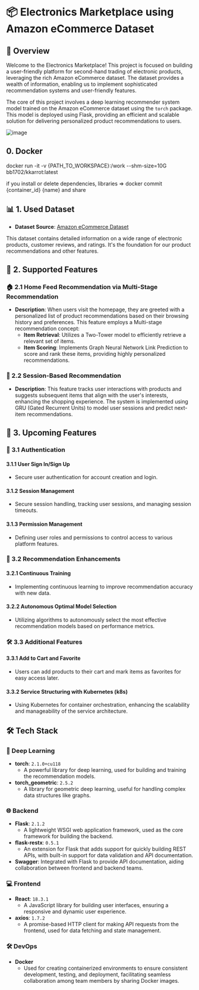 # 📦 Electronics Marketplace using Amazon eCommerce Dataset

## 🌟 Overview

Welcome to the Electronics Marketplace! This project is focused on building a user-friendly platform for second-hand trading of electronic products, leveraging the rich Amazon eCommerce dataset. The dataset provides a wealth of information, enabling us to implement sophisticated recommendation systems and user-friendly features.

The core of this project involves a deep learning recommender system model trained on the Amazon eCommerce dataset using the `torch` package. This model is deployed using Flask, providing an efficient and scalable solution for delivering personalized product recommendations to users.

![image](https://github.com/user-attachments/assets/2d642538-4ad3-4c2c-9360-5f983fd6b0bd)


## 0. Docker
docker run -it -v {PATH_TO_WORKSPACE}:/work --shm-size=10G  bb1702/kkarrot:latest

if you install or delete dependencies, libraries => docker commit {container_id} {name} and share 


## 📊 1. Used Dataset

- **Dataset Source**: [Amazon eCommerce Dataset](https://amazon-reviews-2023.github.io/)

This dataset contains detailed information on a wide range of electronic products, customer reviews, and ratings. It's the foundation for our product recommendations and other features.

## 🚀 2. Supported Features

### 🏠 2.1 Home Feed Recommendation via Multi-Stage Recommendation
- **Description**: When users visit the homepage, they are greeted with a personalized list of product recommendations based on their browsing history and preferences. This feature employs a Multi-stage recommendation concept:
  - **Item Retrieval**: Utilizes a Two-Tower model to efficiently retrieve a relevant set of items.
  - **Item Scoring**: Implements Graph Neural Network Link Prediction to score and rank these items, providing highly personalized recommendations.

### 🔄 2.2 Session-Based Recommendation
- **Description**: This feature tracks user interactions with products and suggests subsequent items that align with the user's interests, enhancing the shopping experience. The system is implemented using GRU (Gated Recurrent Units) to model user sessions and predict next-item recommendations.

## 🔧 3. Upcoming Features

### 🔐 3.1 Authentication
#### 3.1.1 User Sign In/Sign Up
- Secure user authentication for account creation and login.

#### 3.1.2 Session Management
- Secure session handling, tracking user sessions, and managing session timeouts.

#### 3.1.3 Permission Management
- Defining user roles and permissions to control access to various platform features.

### 🧠 3.2 Recommendation Enhancements
#### 3.2.1 Continuous Training
- Implementing continuous learning to improve recommendation accuracy with new data.

#### 3.2.2 Autonomous Optimal Model Selection
- Utilizing algorithms to autonomously select the most effective recommendation models based on performance metrics.

### 🛠️ 3.3 Additional Features
#### 3.3.1 Add to Cart and Favorite
- Users can add products to their cart and mark items as favorites for easy access later.

#### 3.3.2 Service Structuring with Kubernetes (k8s)
- Using Kubernetes for container orchestration, enhancing the scalability and manageability of the service architecture.

## 🛠️ Tech Stack

### 🤖 Deep Learning
- **torch**: `2.1.0+cu118` 
  - A powerful library for deep learning, used for building and training the recommendation models.
- **torch_geometric**: `2.5.2`
  - A library for geometric deep learning, useful for handling complex data structures like graphs.

### 🌐 Backend
- **Flask**: `2.1.2`
  - A lightweight WSGI web application framework, used as the core framework for building the backend.
- **flask-restx**: `0.5.1`
  - An extension for Flask that adds support for quickly building REST APIs, with built-in support for data validation and API documentation.
- **Swagger**: Integrated with Flask to provide API documentation, aiding collaboration between frontend and backend teams.

### 💻 Frontend
- **React**: `18.3.1`
  - A JavaScript library for building user interfaces, ensuring a responsive and dynamic user experience.
- **axios**: `1.7.2`
  - A promise-based HTTP client for making API requests from the frontend, used for data fetching and state management.

### 🛠️ DevOps
- **Docker**
  - Used for creating containerized environments to ensure consistent development, testing, and deployment, facilitating seamless collaboration among team members by sharing Docker images.